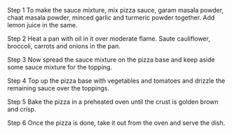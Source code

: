 Step 1
To make the sauce mixture, mix pizza sauce, garam masala powder, chaat masala powder, minced garlic and turmeric powder together. Add lemon juice in the same.

Step 2
Heat a pan with oil in it over moderate flame. Saute cauliflower, broccoli, carrots and onions in the pan.

Step 3
Now spread the sauce mixture on the pizza base and keep aside some sauce mixture for the topping.

Step 4
Top up the pizza base with vegetables and tomatoes and drizzle the remaining sauce over the toppings.

Step 5
Bake the pizza in a preheated oven until the crust is golden brown and crisp.

Step 6
Once the pizza is done, take it out from the oven and serve the dish.